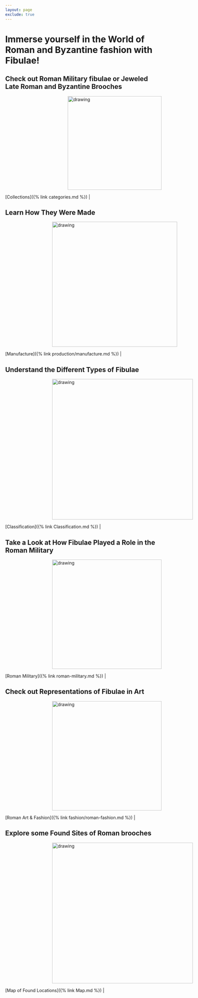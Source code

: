```yaml
---
layout: page
exclude: true
---
```


# Immerse yourself in the World of Roman and Byzantine fashion with Fibulae!

## Check out Roman Military fibulae or Jeweled Late Roman and Byzantine Brooches
<p><img src="https://collectionapi.metmuseum.org/api/collection/v1/iiif/466286/1794098/main-image" alt="drawing" width="300" style= "margin-left: 200px"/></p>

[Collections]({% link categories.md %}) |

## Learn How They Were Made
<p><img src="https://www.forumancientcoins.com/NumisWiki/images/Busuladzic_Fibula_Parts.JPG" alt="drawing" width="400" style= "margin-left: 150px"/></p>

[Manufacture]({% link production/manufacture.md %}) |

## Understand the Different Types of Fibulae
<p><img src="https://www.willishenryauctions.com/wp-content/uploads/2019/march30-full-size/101-150/147_1.jpg" alt="drawing" width="450" style= "margin-left: 150px"/></p>

[Classification]({% link Classification.md %}) |

## Take a Look at How Fibulae Played a Role in the Roman Military
<p><img src="https://upload.wikimedia.org/wikipedia/commons/c/c9/Ancient_Times%2C_Roman._-_017_-_Costumes_of_All_Nations_%281882%29.JPG" alt="drawing" width="350" style= "margin-left: 150px"/></p>

[Roman Military]({% link roman-military.md %}) |

## Check out Representations of Fibulae in Art
<p><img src="https://collectionapi.metmuseum.org/api/collection/v1/iiif/192717/1681779/main-image" alt="drawing" width="350" style= "margin-left: 150px"/></p>

[Roman Art & Fashion]({% link fashion/roman-fashion.md %}) |

## Explore some Found Sites of Roman brooches
<p><img src="https://upload.wikimedia.org/wikipedia/commons/1/14/RomanEmpire.jpg" alt="drawing" width="450" style= "margin-left: 150px"/></p>

[Map of Found Locations]({% link Map.md %}) |
